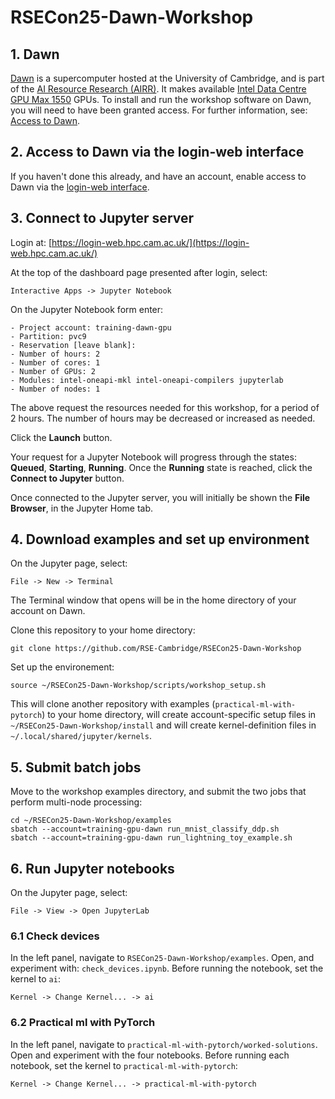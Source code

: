 # RSECon25-Dawn-Workshop

## 1. Dawn

[Dawn](https://docs.hpc.cam.ac.uk/hpc/user-guide/pvc.html) is a supercomputer
hosted at the University of Cambridge, and is part
of the [AI Resource Research (AIRR)](https://www.gov.uk/government/publications/ai-research-resource/airr-advanced-supercomputers-for-the-uk).  It makes
available [Intel Data Centre GPU Max 1550](https://www.intel.com/content/www/us/en/products/sku/232873/intel-data-center-gpu-max-1550/specifications.html)
GPUs.  To install and run the workshop software on Dawn, you
will need to have been granted access.  For further information, see:
[Access to Dawn](https://www.csd3.cam.ac.uk/index.php/access-dawn).

## 2. Access to Dawn via the login-web interface

If you haven't done this already, and have an account, enable access to
Dawn via the [login-web interface](https://docs.hpc.cam.ac.uk/hpc/user-guide/login-web.html).

## 3. Connect to Jupyter server

Login at: [https://login-web.hpc.cam.ac.uk/](https://login-web.hpc.cam.ac.uk/)

At the top of the dashboard page presented after login, select:
```
Interactive Apps -> Jupyter Notebook
```

On the Jupyter Notebook form enter:
```
- Project account: training-dawn-gpu
- Partition: pvc9
- Reservation [leave blank]:
- Number of hours: 2
- Number of cores: 1
- Number of GPUs: 2
- Modules: intel-oneapi-mkl intel-oneapi-compilers jupyterlab
- Number of nodes: 1
```
The above request the resources needed for this workshop, for a period of
2 hours.  The number of hours may be decreased or increased as needed.

Click the __Launch__ button.

Your request for a Jupyter Notebook will progress through the states:
__Queued__, __Starting__, __Running__.  Once the __Running__ state is reached,
click the __Connect to Jupyter__ button.

Once connected to the Jupyter server, you will initially be shown the
__File Browser__, in the Jupyter Home tab.

## 4. Download examples and set up environment

On the Jupyter page, select:
```
File -> New -> Terminal
```
The Terminal window that opens will be in the home directory of your
account on Dawn.

Clone this repository to your home directory:
```
git clone https://github.com/RSE-Cambridge/RSECon25-Dawn-Workshop
```
Set up the environement:
```
source ~/RSECon25-Dawn-Workshop/scripts/workshop_setup.sh
```
This will clone another repository with examples (`practical-ml-with-pytorch`)
to your home directory, will create account-specific setup files in
`~/RSECon25-Dawn-Workshop/install` and will create kernel-definition files
in `~/.local/shared/jupyter/kernels`.

## 5. Submit batch jobs

Move to the workshop examples directory, and submit the two jobs that
perform multi-node processing:
```
cd ~/RSECon25-Dawn-Workshop/examples
sbatch --account=training-gpu-dawn run_mnist_classify_ddp.sh
sbatch --account=training-gpu-dawn run_lightning_toy_example.sh
```
## 6. Run Jupyter notebooks

On the Jupyter page, select:
```
File -> View -> Open JupyterLab
```
### 6.1 Check devices

In the left panel, navigate to `RSECon25-Dawn-Workshop/examples`.  Open,
and experiment with: `check_devices.ipynb`.  Before running the notebook,
set the kernel to `ai`:
```
Kernel -> Change Kernel... -> ai
```

### 6.2 Practical ml with PyTorch

In the left panel, navigate to `practical-ml-with-pytorch/worked-solutions`.
Open and experiment with the four notebooks.  Before running each notebook,
set the kernel to `practical-ml-with-pytorch`:
```
Kernel -> Change Kernel... -> practical-ml-with-pytorch
```
